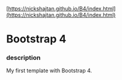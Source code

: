 [https://nickshajtan.github.io/B4/index.html](https://nickshajtan.github.io/B4/index.html)

# Bootstrap 4

### description

My first template with Bootstrap 4.
